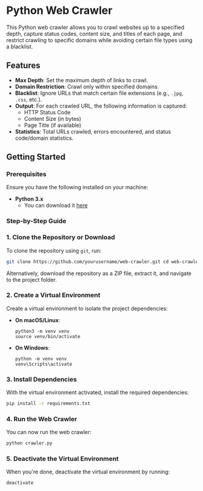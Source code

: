 # Python Web Crawler

This Python web crawler allows you to crawl websites up to a specified depth, capture status codes, content size, and titles of each page, and restrict crawling to specific domains while avoiding certain file types using a blacklist.

## Features
- **Max Depth**: Set the maximum depth of links to crawl.
- **Domain Restriction**: Crawl only within specified domains.
- **Blacklist**: Ignore URLs that match certain file extensions (e.g., `.jpg`, `.css`, etc.).
- **Output**: For each crawled URL, the following information is captured:
  - HTTP Status Code
  - Content Size (in bytes)
  - Page Title (if available)
- **Statistics**: Total URLs crawled, errors encountered, and status code/domain statistics.

## Getting Started

### Prerequisites

Ensure you have the following installed on your machine:

- **Python 3.x**
  - You can download it [here](https://www.python.org/downloads/)

### Step-by-Step Guide

### 1. Clone the Repository or Download

To clone the repository using `git`, run:
```sh
git clone https://github.com/yourusername/web-crawler.git cd web-crawler
```

Alternatively, download the repository as a ZIP file, extract it, and navigate to the project folder.

### 2. Create a Virtual Environment

Create a virtual environment to isolate the project dependencies:

- **On macOS/Linux**:
    ```
    python3 -m venv venv
    source venv/bin/activate
    ```

- **On Windows**:
    ```
    python -m venv venv
    venv\Scripts\activate
    ```

### 3. Install Dependencies

With the virtual environment activated, install the required dependencies:
```sh
pip install -r requirements.txt
```

### 4. Run the Web Crawler

You can now run the web crawler:
```sh
python crawler.py
```

### 5. Deactivate the Virtual Environment

When you're done, deactivate the virtual environment by running:
```sh
deactivate
```